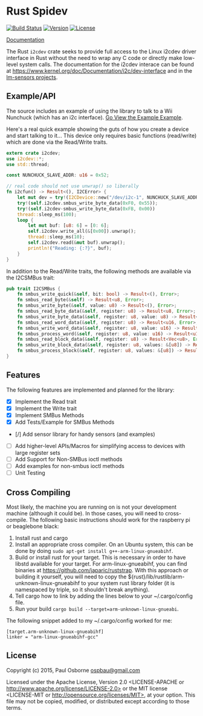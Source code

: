 Rust Spidev
===========

[![Build Status](https://img.shields.io/travis/posborne/rust-i2cdev.svg)](https://travis-ci.org/posborne/rust-i2cdev)
[![Version](https://img.shields.io/crates/v/i2cdev.svg)](https://crates.io/crates/i2cdev)
[![License](https://img.shields.io/crates/l/i2cdev.svg)](https://github.com/posborne/rust-i2cdev/blob/master/README.md#license)

[Documentation](https://posborne.github.io/rust-i2cdev)

The Rust `i2cdev` crate seeks to provide full access to the Linux i2cdev
driver interface in Rust without the need to wrap any C code or directly make
low-level system calls.  The documentation for the i2cdev interace can
be found at https://www.kernel.org/doc/Documentation/i2c/dev-interface and
in the [lm-sensors projects](http://www.lm-sensors.org/).

Example/API
-----------

The source includes an example of using the library to talk to a Wii
Nunchuck (which has an i2c interface).
[Go View the Example Example](https://github.com/posborne/rust-i2cdev/blob/master/examples/nunchuck.rs).

Here's a real quick example showing the guts of how you create a
device and start talking to it...  This device only requires basic
functions (read/write) which are done via the Read/Write traits.

```rust
extern crate i2cdev;
use i2cdev::*;
use std::thread;

const NUNCHUCK_SLAVE_ADDR: u16 = 0x52;

// real code should not use unwrap() so liberally
fn i2cfun() -> Result<(), I2CError> {
    let mut dev = try!(I2CDevice::new("/dev/i2c-1", NUNCHUCK_SLAVE_ADDR));
    try!(self.i2cdev.smbus_write_byte_data(0xF0, 0x55));
    try!(self.i2cdev-smbus_write_byte_data(0xFB, 0x00))
    thread::sleep_ms(100);
    loop {
        let mut buf: [u8: 6] = [0: 6];
        self.i2cdev.write_all(&[0x00]).unwrap();
        thread::sleep_ms(10);
        self.i2cdev.read(&mut buf).unwrap();
        println!("Reading: {:?}", buf); 
    }
}
```

In addition to the Read/Write traits, the following methods are
available via the I2CSMBus trait:

```rust
pub trait I2CSMBus {
    fn smbus_write_quick(&self, bit: bool) -> Result<(), Error>;
    fn smbus_read_byte(&self) -> Result<u8, Error>;
    fn smbus_write_byte(&self, value: u8) -> Result<(), Error>;
    fn smbus_read_byte_data(&self, register: u8) -> Result<u8, Error>;
    fn smbus_write_byte_data(&self, register: u8, value: u8) -> Result<(), Error>;
    fn smbus_read_word_data(&self, register: u8) -> Result<u16, Error>;
    fn smbus_write_word_data(&self, register: u8, value: u16) -> Result<(), Error>;
    fn smbus_process_word(&self, register: u8, value: u16) -> Result<u16, Error>;
    fn smbus_read_block_data(&self, register: u8) -> Result<Vec<u8>, Error>;
    fn smbus_write_block_data(&self, register: u8, values: &[u8]) -> Result<(), Error>;
    fn smbus_process_block(&self, register: u8, values: &[u8]) -> Result<(), Error>;
}
```

Features
--------

The following features are implemented and planned for the library:

- [x] Implement the Read trait
- [x] Implement the Write trait
- [x] Implement SMBus Methods
- [x] Add Tests/Example for SMBus Methods
- [/] Add sensor library for handy sensors (and examples)
- [ ] Add higher-level APIs/Macros for simplifying access to devices
      with large register sets
- [ ] Add Support for Non-SMBus ioctl methods
- [ ] Add examples for non-smbus ioctl methods
- [ ] Unit Testing

Cross Compiling
---------------

Most likely, the machine you are running on is not your development
machine (although it could be).  In those cases, you will need to
cross-compile.  The following basic instructions should work for the
raspberry pi or beaglebone black:

1. Install rust and cargo
2. Install an appropriate cross compiler.  On an Ubuntu system, this
   can be done by doing `sudo apt-get install g++-arm-linux-gnueabihf`.
3. Build or install rust for your target.  This is necessary in order
   to have libstd available for your target.  For arm-linux-gnueabihf,
   you can find binaries at https://github.com/japaric/ruststrap.
   With this approach or building it yourself, you will need to copy
   the ${rust}/lib/rustlib/arm-unknown-linux-gnueabihf to your system
   rust library folder (it is namespaced by triple, so it shouldn't
   break anything).
4. Tell cargo how to link by adding the lines below to your
   ~/.cargo/config file.
5. Run your build `cargo build --target=arm-unknown-linux-gnueabi`.

The following snippet added to my ~/.cargo/config worked for me:

```
[target.arm-unknown-linux-gnueabihf]
linker = "arm-linux-gnueabihf-gcc"
```

License
-------

Copyright (c) 2015, Paul Osborne <ospbau@gmail.com>

Licensed under the Apache License, Version 2.0 <LICENSE-APACHE or
http://www.apache.org/license/LICENSE-2.0> or the MIT license
<LICENSE-MIT or http://opensource.org/licenses/MIT>, at your
option.  This file may not be copied, modified, or distributed
except according to those terms.
